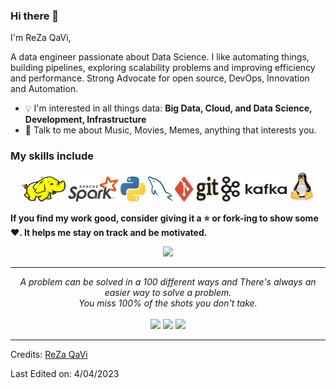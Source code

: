 ### Hi there 👋 

I'm ReZa QaVi,

A data engineer passionate about Data Science. I like automating things, building pipelines, exploring scalability problems and improving efficiency and performance. Strong Advocate for open source, DevOps, Innovation and Automation.

- :bulb: I'm interested in all things data: **Big Data, Cloud, and Data Science, Development, Infrastructure**
- 💬 Talk to me about Music, Movies, Memes, anything that interests you.

### My skills include

<p align="center">
	<img title="Hadoop" alt="Hadoop" src="./assets/hadoop.svg" width="70" height="40" />
	<img title="Spark" alt="Spark" src="./assets/apache_spark.svg" width="80" height="40" />
	<img title="Python" alt="Python" src="./assets/python.svg" width="40" height="40" />
	<img title="MySQL" alt="MySQL" src="./assets/mysql.svg" width="40" height="40" />
	<img title="Git" alt="Git" src="./assets/git.svg" width="70" height="40" />
	<img title="Kafka" alt="Kafka" src="./assets/kafka.svg" width="105" height="40" />
	<img title="linux" alt="linux" src="./assets/linux-tux.svg" width="40" />
</p>

**If you find my work good, consider giving it a :star: or fork-ing to show some :heart:. It helps me stay on track and be motivated.**
<p align="center" >
	<img width="50%" src="https://github-readme-stats.vercel.app/api?username=RezaQavi-Git&show_icons=truehide_border=true" />
</p>

<hr>

<p align="center">
   <i>A problem can be solved in a 100 different ways and There's always an easier way to solve a problem.</i>
   <br>
   <i>You miss 100% of the shots you don't take.</i>
   <br>
<br>	
<a target="_blank" href="https://www.linkedin.com/in/rezaqavi/"><img src="https://img.shields.io/badge/-LinkedIn-0077B5?style=for-the-badge&logo=Linkedin&logoColor=white"></img></a>
<a target="_blank" href="mailto:rezaqavi1379@gmail.com"><img src="https://img.shields.io/badge/-Gmail-D14836?style=for-the-badge&logo=Gmail&logoColor=white"></img></a>
<a target="_blank" href="https://twitter.com/ReZa_QaVi"><img src="https://img.shields.io/badge/-Twitter-1DA1F2?style=for-the-badge&logo=Twitter&logoColor=white"></img></a>
<br>
</p>

---

Credits: [ReZa QaVi](https://github.com/RezaQaVi-Git)

Last Edited on: 4/04/2023
